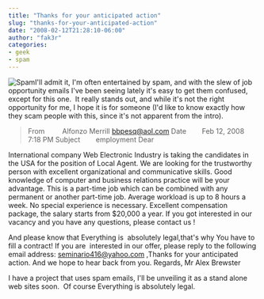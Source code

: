 ```yaml
---
title: "Thanks for your anticipated action"
slug: "thanks-for-your-anticipated-action"
date: "2008-02-12T21:28:10-06:00"
author: "fak3r"
categories:
- geek
- spam
---
```


![Spam](http://fak3r.com/wp-content/uploads/2007/01/spam.gif)I'll admit it, I'm often entertained by spam, and with the slew of job opportunity emails I've been seeing lately it's easy to get them confused, except for this one.  It really stands out, and while it's not the right opportunity for me, I hope it is for someone (I'd like to know exactly how they scam people with this, since it's not apparent from the intro).


> From         Alfonzo Merrill <bbpesq@aol.com>
Date        Feb 12, 2008 7:18 PM
Subject        employment
Dear

International company Web Electronic Industry is taking the candidates in the USA for the position of Local Agent.
We are looking for the trustworthy person with excellent organizational and communicative skills.
Good knowledge of computer and business relations practice
will be your advantage. This is a part-time job which can be combined
with any permanent or another part-time job. Average workload is up to 8 hours
a week. No special experience is necessary. Excellent compensation
package, the salary starts from $20,000 a year.
If you got interested in our vacancy and you have any questions, please contact us !

And please know that Everything is  absolutely legal,that's why You have to fill a contract!
If you are  interested in our offer, please reply to the following email address:
seminario416@yahoo.com ,Thanks for your anticipated action.
And we hope to hear back from you.
Regards,
Mr Alex Brewster


I have a project that uses spam emails, I'll be unveiling it as a stand alone web sites soon.  Of course Everything is absolutely legal.
